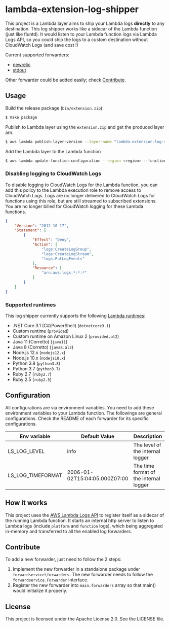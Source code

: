 # lambda-extension-log-shipper

This project is a Lambda layer aims to ship your Lambda logs **directly** to any destination. This log shipper works like a 
sidecar of the Lambda function (just like fluntd). It would listen to your Lambda function logs via Lambda Logs API, so you 
could ship the logs to a custom destination without CloudWatch Logs (and save cost !)


Current supported forwarders:

* [newrelic](./forwardservice/forwarders/newrelic)
* [stdout](./forwardservice/forwarders/stdout)

Other forwarder could be added easily; check [Contribute](#contribute).

## Usage

Build the release package (`bin/extension.zip`):
```bash
$ make package
```

Publish to Lambda layer using the `extension.zip` and get the produced layer arn.
```bash
$ aws lambda publish-layer-version --layer-name "lambda-extension-log-shipper" --region <region> --zip-file  "fileb://bin/extension.zip"
```

Add the Lambda layer to the Lambda function
```bash
$ aws lambda update-function-configuration --region <region> --function-name <lambda-function-name> --layers <layer-arn>
```

### Disabling logging to CloudWatch Logs 

To disable logging to CloudWatch Logs for the Lambda function, you can add this policy to the Lambda execution role to remove 
access to CloudWatch Logs. Logs are no longer delivered to CloudWatch Logs for functions using this role, but are still 
streamed to subscribed extensions. You are no longer billed for CloudWatch logging for these Lambda functions.

```json
{
    "Version": "2012-10-17",
    "Statement": [
        {
            "Effect": "Deny",
            "Action": [
                "logs:CreateLogGroup",
                "logs:CreateLogStream",
                "logs:PutLogEvents"
            ],
            "Resource": [
                "arn:aws:logs:*:*:*"
            ]
        }
    ]
}
```

### Supported runtimes

This log shipper currently supports the following [Lambda runtimes](https://docs.aws.amazon.com/lambda/latest/dg/using-extensions.html):

* .NET Core 3.1 (C#/PowerShell) (`dotnetcore3.1`)
* Custom runtime (`provided`)
* Custom runtime on Amazon Linux 2 (`provided.al2`)
* Java 11 (Corretto) (`java11`)
* Java 8 (Corretto) (`java8.al2`)
* Node.js 12.x (`nodejs12.x`)
* Node.js 10.x (`nodejs10.x`)
* Python 3.8 (`python3.8`)
* Python 3.7 (`python3.7`)
* Ruby 2.7 (`ruby2.7`)
* Ruby 2.5 (`ruby2.5`)

## Configuration

All configurations are via environment variables. You need to add these environment variables to your Lambda function.
The followings are general configurations. Check the README of each forwarder for its specific configurations.

|Env variable |  Default Value |Description |
|---|---|---|
|LS_LOG_LEVEL|info|The level of the internal logger|
|LS_LOG_TIMEFORMAT|2006-01-02T15:04:05.000Z07:00|The time format of the internal logger|


## How it works

This project uses the [AWS Lambda Logs API](https://docs.aws.amazon.com/lambda/latest/dg/runtimes-logs-api.html) to 
register itself as a sidecar of the running Lambda function. It starts an internal http server to listen to Lambda logs
(include `platform` and `function` logs), which being aggregated in-memory and transferred to all the enabled log forwarders.

## Contribute

To add a new forwarder, just need to follow the 2 steps:

1. Implement the new forwarder in a standalone package under `forwardservice\forwarders`.  The new forwarder needs to follow
the `forwardservice.Forwarder` interface.
2. Register the new forwarder into `main.forwarders` array so that main() would initialize it properly.

## License

This project is licensed under the Apache License 2.0. See the LICENSE file.
